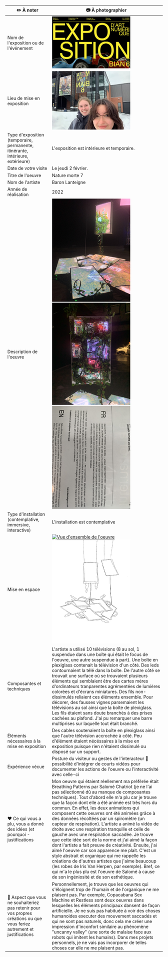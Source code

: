 |:pencil2: À noter  | :camera: À photographier | 
| ---     | ---             | 
| Nom de l'exposition ou de l'événement|<img src="img5.jpeg" width=250px heigth=250px />|
| Lieu de mise en exposition    | <img src="img4.JPG" width=250px heigth=250px />| 
| Type d'exposition (temporaire, permanente, itinérante, intérieure, extérieure)    | L'exposition est intérieure et temporaire.| 
| Date de votre visite    | Le jeudi 2 février.  | 
| Titre de l'oeuvre  | Nature morte 7 | 
| Nom de l'artiste    | Baron Lanteigne       | 
| Année de réalisation     |   2022 | 
| Description de l'oeuvre   | <img src="img1.jpg" width=250px heigth=250px />  <img src="img2.jpeg" width=250px heigth=250px /> <img src="img3.jpeg" width=250px heigth=250px /> | 
| Type d'installation (contemplative, immersive, interactive) | L'installation est contemplative           | 
| Mise en espace   | [![Vue d'ensemble de l'oeuvre](https://youtube.com/shorts/MamwvAp319Q?feature=share/0.jpg)](https://youtube.com/shorts/MamwvAp319Q?feature=share) <img src="croquis.JPG" width=250px heigth=250px />| 
| Composantes et techniques     | L'artiste a utilisé 10 télévisions (8 au sol, 1 suspendue dans une boîte qui était le focus de l'oeuvre, une autre suspendue à part). Une boîte en plexiglass contenait la télévision d'un côté. Des leds contournaient la télé dans la boîte. De l'autre côté se trouvait une surface où se trouvaient plusieurs éléments qui semblaient être des cartes mères d'ordinateurs tranparentes agrémentées de lumières colorées et d'écrans miniatures. Des fils non-dissimulés reliaient ces éléments ensemble. Pour décorer, des fausses vignes parsemaient les télévisions au sol ainsi que la boîte de plexiglass. Les fils étaient sans doute branchés à des prises cachées au plafond. J'ai pu remarquer une barre multiprises sur laquelle tout était branché.
| Éléments nécessaires à la mise en exposition   | Des cables soutenaient la boîte en plexiglass ainsi que l'autre télévision accrochée à côté. Peu d'élément étaient nécéssaires à la mise en exposition puisque rien n'étaient dissimulé ou disposé sur un support.| 
| Expérience vécue     | Posture du visiteur ou gestes de l'interacteur :movie_camera: possibilité d'intégrer de courts vidéos pour documenter les actions de l'oeuvre ou l'interactivité avec celle-ci        | 
| :heart: Ce qui vous a plu, vous a donné des idées (et pourquoi - justifications   | Mon oeuvre qui étaient réellement ma préférée était Breathing Patterns par Salomé Chatriot (je ne l'ai pas sélectionné dû au manque de composantes techniques). Tout d'abord elle m'a plu car je trouve que la façon dont elle a été animée est très hors du commun. En effet, les deux animations qui composent cette oeuvres ont été animées grâce à des données récoltées par un spiromètre (un capteur de respiration). L'artiste a animé la vidéo de droite avec une respiration tranquille et celle de gauche avec une respiration saccadée. Je trouve que cette idée sort de la norme et j'ai aimé la façon dont l'artiste a fait preuve de créativité. Ensuite, j'ai aimé l'oeuvre car son apparence me plait. C'est un style abstrait et organique qui me rappelle les créations de d'autres artistes que j'aime beaucoup (les robes de Iris Van Herpen, par exemple). Bref, ce qui m'a le plus plu est l'oeuvre de Salomé à cause de son ingéniosité et de son esthétique.  | 
| :thinking: Aspect que vous ne souhaiteriez pas retenir pour vos propres créations ou que vous feriez autrement et justifications | Personnellement, je trouve que les oeuvres qui s'éloignent trop de l'humain et de l'organique ne me plaisent pas. Par exemple, Copacabana Sex Machine et Restless sont deux oeuvres dans lesquelles les éléments principaux dansent de façon artificielle. Je ne suis pas habituée à voir des choses humanoides executer des mouvement saccadés et qui ne sont pas naturels, donc cela me créer une impression d'inconfort similaire au phénomène "uncanny valley" (une sorte de malaise face aux robots qui imitent les humains). Dans mes projets personnels, je ne vais pas incorporer de telles choses car elle ne me plaisent pas.
